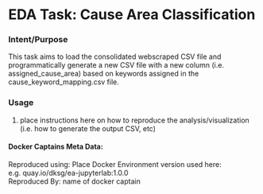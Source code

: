 # EDA Task: Cause Area Classification    
### Intent/Purpose    
This task aims to load the consolidated webscraped CSV file and programmatically generate a new CSV file with a new column (i.e. assigned_cause_area) based on keywords assigned in the cause_keyword_mapping.csv file. 

### Usage    
1. place instructions here on how to reproduce the analysis/visualization (i.e. how to generate the output CSV, etc) 


#### Docker Captains Meta Data:    
Reproduced using: Place Docker Environment version used here:    
e.g. quay.io/dksg/ea-jupyterlab:1.0.0    
Reproduced By: name of docker captain
